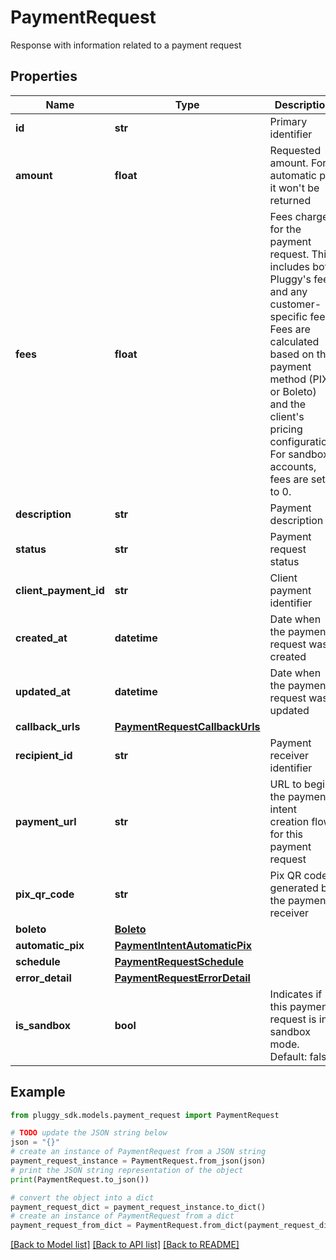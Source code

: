 # PaymentRequest

Response with information related to a payment request

## Properties

Name | Type | Description | Notes
------------ | ------------- | ------------- | -------------
**id** | **str** | Primary identifier | 
**amount** | **float** | Requested amount. For automatic pix it won&#39;t be returned | [optional] 
**fees** | **float** | Fees charged for the payment request. This includes both Pluggy&#39;s fees and any customer-specific fees. Fees are calculated based on the payment method (PIX or Boleto) and the client&#39;s pricing configuration. For sandbox accounts, fees are set to 0. | [optional] 
**description** | **str** | Payment description | [optional] 
**status** | **str** | Payment request status | 
**client_payment_id** | **str** | Client payment identifier | [optional] 
**created_at** | **datetime** | Date when the payment request was created | 
**updated_at** | **datetime** | Date when the payment request was updated | 
**callback_urls** | [**PaymentRequestCallbackUrls**](PaymentRequestCallbackUrls.md) |  | [optional] 
**recipient_id** | **str** | Payment receiver identifier | [optional] 
**payment_url** | **str** | URL to begin the payment intent creation flow for this payment request | 
**pix_qr_code** | **str** | Pix QR code generated by the payment receiver | [optional] 
**boleto** | [**Boleto**](Boleto.md) |  | [optional] 
**automatic_pix** | [**PaymentIntentAutomaticPix**](PaymentIntentAutomaticPix.md) |  | [optional] 
**schedule** | [**PaymentRequestSchedule**](PaymentRequestSchedule.md) |  | [optional] 
**error_detail** | [**PaymentRequestErrorDetail**](PaymentRequestErrorDetail.md) |  | [optional] 
**is_sandbox** | **bool** | Indicates if this payment request is in sandbox mode. Default: false. | [optional] [default to False]

## Example

```python
from pluggy_sdk.models.payment_request import PaymentRequest

# TODO update the JSON string below
json = "{}"
# create an instance of PaymentRequest from a JSON string
payment_request_instance = PaymentRequest.from_json(json)
# print the JSON string representation of the object
print(PaymentRequest.to_json())

# convert the object into a dict
payment_request_dict = payment_request_instance.to_dict()
# create an instance of PaymentRequest from a dict
payment_request_from_dict = PaymentRequest.from_dict(payment_request_dict)
```
[[Back to Model list]](../README.md#documentation-for-models) [[Back to API list]](../README.md#documentation-for-api-endpoints) [[Back to README]](../README.md)


